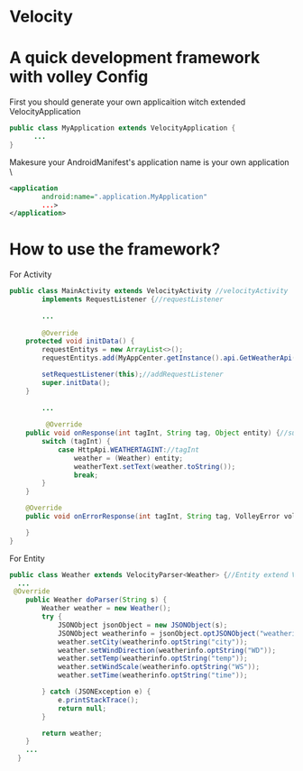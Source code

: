 # Velocity
A quick development framework with volley
Config
====
  First you should generate your own applicaition witch extended VelocityApplication
```JAVA
public class MyApplication extends VelocityApplication {
      ...
}
```
  Makesure your AndroidManifest's application name is your own application \
```XML
<application
        android:name=".application.MyApplication"
        ...>
</application>
```
How to use the framework?
====
  For Activity
```JAVA
public class MainActivity extends VelocityActivity //velocityActivity
        implements RequestListener {//requestListener
        
        ...
        
        @Override
    protected void initData() {
        requestEntitys = new ArrayList<>();
        requestEntitys.add(MyAppCenter.getInstance().api.GetWeatherApi());//add RequestItem in List

        setRequestListener(this);//addRequestListener
        super.initData();
    }
        
        ...
        
         @Override
    public void onResponse(int tagInt, String tag, Object entity) {//sucessResponse
        switch (tagInt) {
            case HttpApi.WEATHERTAGINT://tagInt
                weather = (Weather) entity;
                weatherText.setText(weather.toString());
                break;
        }
    }

    @Override
    public void onErrorResponse(int tagInt, String tag, VolleyError volleyError) {//failResponse

    }
}
```
  For Entity
```JAVA
public class Weather extends VelocityParser<Weather> {//Entity extend VelocityParser
  ...
 @Override
    public Weather doParser(String s) {
        Weather weather = new Weather();
        try {
            JSONObject jsonObject = new JSONObject(s);
            JSONObject weatherinfo = jsonObject.optJSONObject("weatherinfo");
            weather.setCity(weatherinfo.optString("city"));
            weather.setWindDirection(weatherinfo.optString("WD"));
            weather.setTemp(weatherinfo.optString("temp"));
            weather.setWindScale(weatherinfo.optString("WS"));
            weather.setTime(weatherinfo.optString("time"));

        } catch (JSONException e) {
            e.printStackTrace();
            return null;
        }

        return weather;
    }
    ...
  }
```


